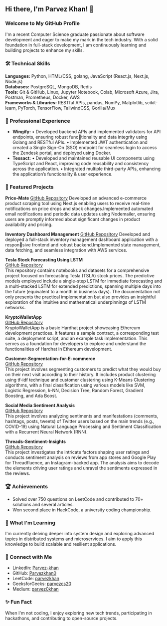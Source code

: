 

## Hi there, I'm Parvez Khan! 👋
### Welcome to My GitHub Profile

I'm a recent Computer Science graduate passionate about software development and eager to make my mark in the tech industry. With a solid foundation in full-stack development, I am continuously learning and building projects to enhance my skills.

### 🛠️ Technical Skills
**Languages:** Python, HTML/CSS, golang, JavaScript (React.js, Next.js, Node.js)  
**Databases:** PostgreSQL, MongoDB, Redis  
**Tools:** Git & GitHub, Linux, Jupyter Notebook, Colab, Microsoft Azure, Jira, Postman, Prometheus, Docker, AWS  
**Frameworks & Libraries:** RESTful APIs, pandas, NumPy, Matplotlib, scikit-learn, PyTorch, TensorFlow, TailwindCSS, Gorilla/Mux  

### 💼 Professional Experience
- **Wingify:**
• Developed backend APIs and implemented validators for API endpoints, ensuring robust functionality and data integrity using Golang and RESTful APIs.
• Implemented JWT authentication and created a Single Sign-On (SSO) endpoint for seamless login
to access the Zendesk portal, and deployed using Docker.
- **Tessact:** 
• Developed and maintained reusable UI components using TypeScript and React, improving code
reusability and consistency across the application.
• Integrated multiple third-party APIs, enhancing the application’s functionality & user experience.

### 📂 Featured Projects

**Price-Mate**
[GitHub Repository](https://github.com/Parvezkhan0/Price-Mate.git)
Developed an advanced e-commerce product scraping tool using Next.js enabling users to receive
real-time notifications on price drops and stock changes.Implemented automated email notifications and periodic data updates using Nodemailer, ensuring
users are promptly informed about significant changes in product availability and pricing.

**Inventory Dashboard Management**
[GitHub Repository](https://github.com/Parvezkhan0/Inventory-Dashboard-Management.git)
Developed and deployed a full-stack inventory management dashboard application with a responsive frontend and robust backend.Implemented state management, data fetching, and seamless integration with AWS services.

**Tesla Stock Forecasting Using LSTM**  
[GitHub Repository](https://github.com/Parvezkhan0/Tesla-Stock-Forecasting-Using-LTSM.git)  
This repository contains notebooks and datasets for a comprehensive project focused on forecasting Tesla (TSLA) stock prices. The predictive models employed include a single-step LSTM for immediate forecasting and a multi-stacked LSTM for extended predictions, spanning multiple days into the future (equivalent to a month in business days). The documentation not only presents the practical implementation but also provides an insightful exploration of the intuitive and mathematical underpinnings of LSTM networks.

**KryptoWalletApp**  
[GitHub Repository](https://github.com/Parvezkhan0/KryptoWalletApp.git)  
KryptoWalletApp is a basic Hardhat project showcasing Ethereum development practices. It features a sample contract, a corresponding test suite, a deployment script, and an example task implementation. This serves as a foundation for developers to explore and understand the functionalities of Hardhat in Ethereum development.

**Customer-Segmentation-for-E-commerce**  
[GitHub Repository](https://github.com/Parvezkhan0/Customer-Segmentation-for-E-commerce.git)  
This project involves segmenting customers to predict what they would buy on their next visit according to their history. It includes product clustering using tf-idf technique and customer clustering using K-Means Clustering algorithms, with a final classification using various models like SVM, Logistic Regression, k-NN, Decision Tree, Random Forest, Gradient Boosting, and Ada Boost.

**Social Media Sentiment Analysis**  
[GitHub Repository](https://github.com/Parvezkhan0/Sentiment-Analysis-on-Social-Media-Data.git)  
This project involves analyzing sentiments and manifestations (comments, hashtags, posts, tweets) of Twitter users based on the main trends (e.g., COVID-19) using Natural Language Processing and Sentiment Classification with a Recurrent Neural Network (RNN).

**Threads-Sentiment-Insights**  
[GitHub Repository](https://github.com/Parvezkhan0/Threads-Sentiment-Insights.git)  
This project investigates the intricate factors shaping user ratings and conducts sentiment analysis on reviews from app stores and Google Play for Threadfluence, an Instagram-backed app. The analysis aims to decode the elements driving user ratings and unravel the sentiments expressed in the reviews.

### 🏆 Achievements
- Solved over 750 questions on LeetCode and contributed to 70+ solutions and several articles.
- Won second place in HackCode, a university coding championship.

### 🌱 What I'm Learning
I'm currently delving deeper into system design and exploring advanced topics in distributed systems and microservices. I aim to apply this knowledge to build scalable and resilient applications.

### 🔗 Connect with Me
- LinkedIn: [Parvez-khan](https://www.linkedin.com/in/parvez-khan/)
- GitHub: [Parvezkhan0](https://github.com/Parvezkhan0)
- LeetCode: [parvezkhan](https://leetcode.com/parvezkhan)
- GeeksforGeeks: [parvezcs20](https://auth.geeksforgeeks.org/user/parvezcs20)
- Medium: [parvez0khan](https://medium.com/@parvez0khan)

### ✨ Fun Fact
When I'm not coding, I enjoy exploring new tech trends, participating in hackathons, and contributing to open-source projects.



